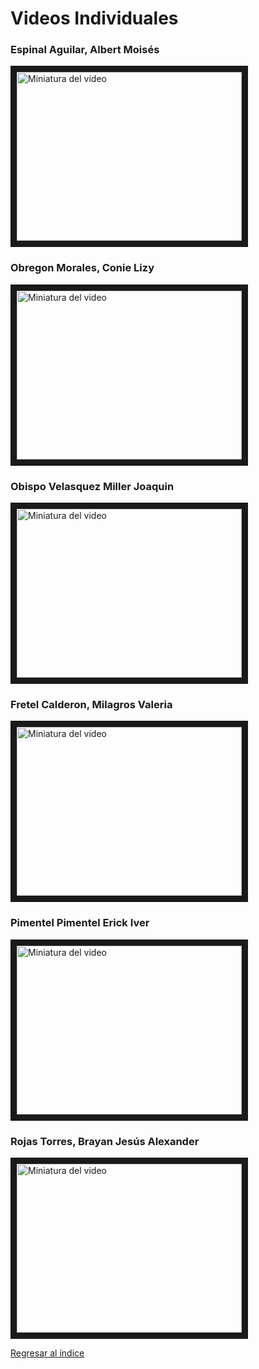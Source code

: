 # Videos Individuales

### Espinal Aguilar, Albert Moisés
<a href="https://www.youtube.com/watch?v=F0bzO2SGlFE&ab_channel=ALBERTMOISESESPINALAGUILAR" target="_blank"><img src="http://img.youtube.com/vi/F0bzO2SGlFE/0.jpg" alt="Miniatura del video" width="360" height="270" border="10" /></a>

### Obregon Morales, Conie Lizy
<a href="https://youtu.be/1XSKmBk8ltA" target="_blank"><img src="https://i9.ytimg.com/vi/1XSKmBk8ltA/mq3.jpg?sqp=CJz_ybEG-oaymwEmCMACELQB8quKqQMa8AEB-AHUBoAC4AOKAgwIABABGGEgYShhMA8%3D&rs=AOn4CLCCxSC7WLltB6cBLZH0Scl1deq02g&retry=4" alt="Miniatura del video" width="360" height="270" border="10" /></a>

### Obispo Velasquez Miller Joaquin
<a href="https://www.youtube.com/watch?v=6hnfQjUHSt4" target="_blank"><img src="https://i9.ytimg.com/vi_webp/6hnfQjUHSt4/mq2.webp?sqp=CNykyrEG-oaymwEmCMACELQB8quKqQMa8AEB-AH-CYAC0AWKAgwIABABGH8gLig0MA8=&rs=AOn4CLBTrB38ayd5uEjiG_i8ew01YfvJyg" alt="Miniatura del video" width="360" height="270" border="10" /></a>

### Fretel Calderon, Milagros Valeria
<a href="https://youtu.be/RKo3bD3rKZ4" target="_blank"><img src="https://i9.ytimg.com/vi/RKo3bD3rKZ4/mqdefault.jpg?v=6632a26c&sqp=CMTFyrEG&rs=AOn4CLBNCxxwiUIvc84zZ2Tuxu6qjuvGNw" alt="Miniatura del video" width="360" height="270" border="10" /></a>
### Pimentel Pimentel Erick Iver
<a href="https://youtu.be/4Rh7l4f44sY" target="_blank"><img src="https://i9.ytimg.com/vi/RKo3bD3rKZ4/mqdefault.jpg?v=6632a26c&sqp=CMTFyrEG&rs=AOn4CLBNCxxwiUIvc84zZ2Tuxu6qjuvGNw" alt="Miniatura del video" width="360" height="270" border="10" /></a>

### Rojas Torres, Brayan Jesús Alexander
<a href="https://youtu.be/WpBoy4JtpXM" target="_blank"><img src="https://img.youtube.com/vi/WpBoy4JtpXM/1.jpg" alt="Miniatura del video" width="360" height="270" border="10" /></a>


[Regresar al índice](Indice.md)
